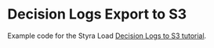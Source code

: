 # Decision Logs Export to S3

Example code for the Styra Load [Decision Logs to S3 tutorial](https://docs.styra.com/load/tutorials/decision-logs/s3).
